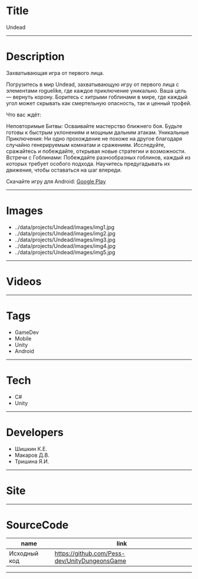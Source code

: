 # Title

Undead

---

# Description

Захватывающая игра от первого лица.

Погрузитесь в мир Undead, захватывающую игру от первого лица с элементами roguelike, где каждое приключение уникально. Ваша цель — вернуть корону. Боритесь с хитрыми гоблинами в мире, где каждый угол может скрывать как смертельную опасность, так и ценный трофей.

Что вас ждёт:

Неповторимые Битвы: Осваивайте мастерство ближнего боя. Будьте готовы к быстрым уклонениям и  мощным дальним атакам.
Уникальные Приключения: Ни одно прохождение не похоже на другое благодаря случайно генерируемым комнатам и сражениям. Исследуйте, сражайтесь и побеждайте, открывая новые стратегии и возможности.
Встречи с Гоблинами: Побеждайте разнообразных гоблинов, каждый из которых требует особого подхода. Научитесь предугадывать их движения, чтобы оставаться на шаг впереди.

Скачайте игру для Android: <a target="_blank" href="https://play.google.com/store/apps/details?id=com.RtuItLab.Undead">Google Play</a>

---

# Images

- ../data/projects/Undead/images/img1.jpg
- ../data/projects/Undead/images/img2.jpg
- ../data/projects/Undead/images/img3.jpg
- ../data/projects/Undead/images/img4.jpg
- ../data/projects/Undead/images/img5.jpg

---

# Videos

---

# Tags

- GameDev
- Mobile
- Unity
- Android

---

# Tech

- C#
- Unity

---

# Developers

- Шишкин К.Е.
- Макаров Д.В.
- Тришина Я.И.

---

# Site

---

# SourceCode

| name         | link                                          |
| ------------ | --------------------------------------------- |
| Исходный код | https://github.com/Pess-dev/UnityDungeonsGame |

---
